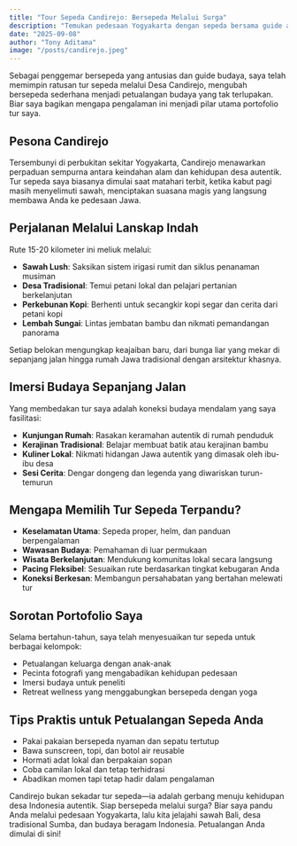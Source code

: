 ```yaml
---
title: "Tour Sepeda Candirejo: Bersepeda Melalui Surga"
description: "Temukan pedesaan Yogyakarta dengan sepeda bersama guide ahli, menjelajahi sawah, desa, dan budaya Jawa autentik"
date: "2025-09-08"
author: "Tony Aditama"
image: "/posts/candirejo.jpeg"
---
```


Sebagai penggemar bersepeda yang antusias dan guide budaya, saya telah memimpin ratusan tur sepeda melalui Desa Candirejo, mengubah bersepeda sederhana menjadi petualangan budaya yang tak terlupakan. Biar saya bagikan mengapa pengalaman ini menjadi pilar utama portofolio tur saya.

## Pesona Candirejo

Tersembunyi di perbukitan sekitar Yogyakarta, Candirejo menawarkan perpaduan sempurna antara keindahan alam dan kehidupan desa autentik. Tur sepeda saya biasanya dimulai saat matahari terbit, ketika kabut pagi masih menyelimuti sawah, menciptakan suasana magis yang langsung membawa Anda ke pedesaan Jawa.

## Perjalanan Melalui Lanskap Indah

Rute 15-20 kilometer ini meliuk melalui:

- **Sawah Lush**: Saksikan sistem irigasi rumit dan siklus penanaman musiman
- **Desa Tradisional**: Temui petani lokal dan pelajari pertanian berkelanjutan
- **Perkebunan Kopi**: Berhenti untuk secangkir kopi segar dan cerita dari petani kopi
- **Lembah Sungai**: Lintas jembatan bambu dan nikmati pemandangan panorama

Setiap belokan mengungkap keajaiban baru, dari bunga liar yang mekar di sepanjang jalan hingga rumah Jawa tradisional dengan arsitektur khasnya.

## Imersi Budaya Sepanjang Jalan

Yang membedakan tur saya adalah koneksi budaya mendalam yang saya fasilitasi:

- **Kunjungan Rumah**: Rasakan keramahan autentik di rumah penduduk
- **Kerajinan Tradisional**: Belajar membuat batik atau kerajinan bambu
- **Kuliner Lokal**: Nikmati hidangan Jawa autentik yang dimasak oleh ibu-ibu desa
- **Sesi Cerita**: Dengar dongeng dan legenda yang diwariskan turun-temurun

## Mengapa Memilih Tur Sepeda Terpandu?

- **Keselamatan Utama**: Sepeda proper, helm, dan panduan berpengalaman
- **Wawasan Budaya**: Pemahaman di luar permukaan
- **Wisata Berkelanjutan**: Mendukung komunitas lokal secara langsung
- **Pacing Fleksibel**: Sesuaikan rute berdasarkan tingkat kebugaran Anda
- **Koneksi Berkesan**: Membangun persahabatan yang bertahan melewati tur

## Sorotan Portofolio Saya

Selama bertahun-tahun, saya telah menyesuaikan tur sepeda untuk berbagai kelompok:

- Petualangan keluarga dengan anak-anak
- Pecinta fotografi yang mengabadikan kehidupan pedesaan
- Imersi budaya untuk peneliti
- Retreat wellness yang menggabungkan bersepeda dengan yoga

## Tips Praktis untuk Petualangan Sepeda Anda

- Pakai pakaian bersepeda nyaman dan sepatu tertutup
- Bawa sunscreen, topi, dan botol air reusable
- Hormati adat lokal dan berpakaian sopan
- Coba camilan lokal dan tetap terhidrasi
- Abadikan momen tapi tetap hadir dalam pengalaman

Candirejo bukan sekadar tur sepeda—ia adalah gerbang menuju kehidupan desa Indonesia autentik. Siap bersepeda melalui surga? Biar saya pandu Anda melalui pedesaan Yogyakarta, lalu kita jelajahi sawah Bali, desa tradisional Sumba, dan budaya beragam Indonesia. Petualangan Anda dimulai di sini!
